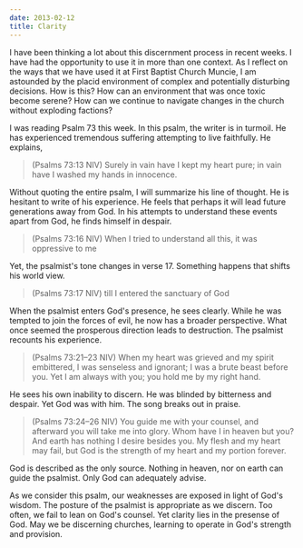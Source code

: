 ```yaml
---
date: 2013-02-12
title: Clarity
---
```


I have been thinking a lot about this discernment process in recent weeks. I have had the opportunity to use it in more than one context. As I reflect on the ways that we have used it at First Baptist Church Muncie, I am astounded by the placid environment  of complex and potentially disturbing decisions. How is this? How can an environment that was once toxic become serene? How can we continue to navigate changes in the church without exploding factions?

I was reading Psalm 73 this week. In this psalm, the writer is in turmoil. He has experienced tremendous suffering attempting to live faithfully. He explains,

>(Psalms 73:13 NIV) Surely in vain have I kept my heart pure; in vain have I washed my hands in innocence.

Without quoting the entire psalm, I will summarize his line of thought. He is hesitant to write of his experience. He feels that perhaps it will lead future generations away from God. In his attempts to understand these events apart from God, he finds himself in despair.

>(Psalms 73:16 NIV) When I tried to understand all this, it was oppressive to me

Yet, the psalmist's tone changes in verse 17. Something happens that shifts his world view. 

>(Psalms 73:17 NIV) till I entered the sanctuary of God

When the psalmist enters God's presence, he sees clearly. While he was tempted to join the forces of evil, he now has a broader perspective. What once seemed the prosperous direction leads to destruction. The psalmist recounts his experience.

>(Psalms 73:21–23 NIV) When my heart was grieved and my spirit embittered, I was senseless and ignorant; I was a brute beast before you. Yet I am always with you; you hold me by my right hand.

He sees his own inability to discern. He was blinded by bitterness and despair. Yet God was with him. The song breaks out in praise.

>(Psalms 73:24–26 NIV) You guide me with your counsel, and afterward you will take me into glory. Whom have I in heaven but you? And earth has nothing I desire besides you. My flesh and my heart may fail, but God is the strength of my heart and my portion forever.

God is described as the only source. Nothing in heaven, nor on earth can guide the psalmist. Only God can adequately advise. 

As we consider this psalm, our weaknesses are exposed in light of God's wisdom. The posture of the psalmist is appropriate as we discern. Too often, we fail to lean on God's counsel. Yet clarity lies in the presense of God. May we be discerning churches, learning to operate in God's strength and provision. 
